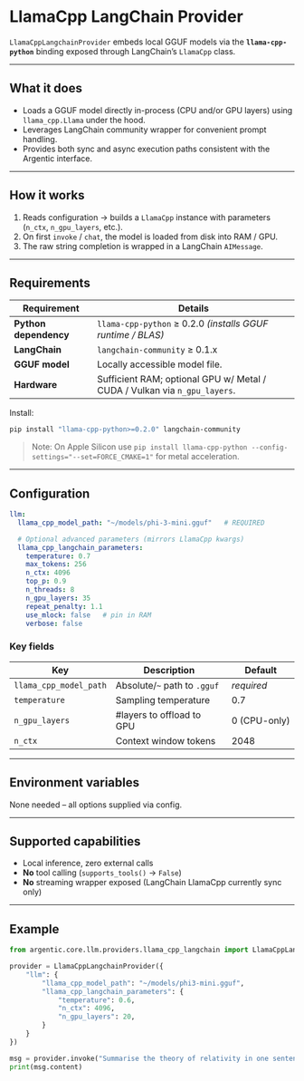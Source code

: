 # LlamaCpp LangChain Provider

`LlamaCppLangchainProvider` embeds local GGUF models via the **`llama-cpp-python`** binding exposed through LangChain’s `LlamaCpp` class.

---

## What it does
* Loads a GGUF model directly in-process (CPU and/or GPU layers) using `llama_cpp.Llama` under the hood.
* Leverages LangChain community wrapper for convenient prompt handling.
* Provides both sync and async execution paths consistent with the Argentic interface.

---

## How it works
1. Reads configuration → builds a `LlamaCpp` instance with parameters (`n_ctx`, `n_gpu_layers`, etc.).
2. On first `invoke` / `chat`, the model is loaded from disk into RAM / GPU.
3. The raw string completion is wrapped in a LangChain `AIMessage`.

---

## Requirements
| Requirement | Details |
|-------------|---------|
| **Python dependency** | `llama-cpp-python` ≥ 0.2.0 *(installs GGUF runtime / BLAS)* |
| **LangChain** | `langchain-community` ≥ 0.1.x |
| **GGUF model** | Locally accessible model file. |
| **Hardware** | Sufficient RAM; optional GPU w/ Metal / CUDA / Vulkan via `n_gpu_layers`. |

Install:
```bash
pip install "llama-cpp-python>=0.2.0" langchain-community
```

> Note: On Apple Silicon use `pip install llama-cpp-python --config-settings="--set=FORCE_CMAKE=1"` for metal acceleration.

---

## Configuration
```yaml
llm:
  llama_cpp_model_path: "~/models/phi-3-mini.gguf"   # REQUIRED

  # Optional advanced parameters (mirrors LlamaCpp kwargs)
  llama_cpp_langchain_parameters:
    temperature: 0.7
    max_tokens: 256
    n_ctx: 4096
    top_p: 0.9
    n_threads: 8
    n_gpu_layers: 35
    repeat_penalty: 1.1
    use_mlock: false   # pin in RAM
    verbose: false
```

### Key fields
| Key | Description | Default |
|-----|-------------|---------|
| `llama_cpp_model_path` | Absolute/`~` path to `.gguf` | *required* |
| `temperature` | Sampling temperature | 0.7 |
| `n_gpu_layers` | #layers to offload to GPU | 0 (CPU-only) |
| `n_ctx` | Context window tokens | 2048 |

---

## Environment variables
None needed – all options supplied via config.

---

## Supported capabilities
* Local inference, zero external calls
* **No** tool calling (`supports_tools()` → `False`)
* **No** streaming wrapper exposed (LangChain LlamaCpp currently sync only)

---

## Example
```python
from argentic.core.llm.providers.llama_cpp_langchain import LlamaCppLangchainProvider

provider = LlamaCppLangchainProvider({
    "llm": {
        "llama_cpp_model_path": "~/models/phi3-mini.gguf",
        "llama_cpp_langchain_parameters": {
            "temperature": 0.6,
            "n_ctx": 4096,
            "n_gpu_layers": 20,
        }
    }
})

msg = provider.invoke("Summarise the theory of relativity in one sentence.")
print(msg.content)
``` 